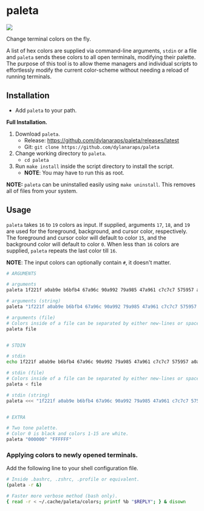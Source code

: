# paleta

<a href="https://travis-ci.org/dylanaraps/paleta"><img src="https://travis-ci.org/dylanaraps/paleta.svg?branch=master"></a>

Change terminal colors on the fly.

A list of hex colors are supplied via command-line arguments, `stdin` or a file and `paleta` sends these colors to all open terminals, modifying their palette. The purpose of this tool is to allow theme managers and individual scripts to effortlessly modify the current color-scheme without needing a reload of running terminals.

## Installation

- Add `paleta` to your path.

**Full Installation.**

1. Download `paleta`.
    - Release: https://github.com/dylanaraps/paleta/releases/latest
    - Git: `git clone https://github.com/dylanaraps/paleta`
2. Change working directory to `paleta`.
    - `cd paleta`
3. Run `make install` inside the script directory to install the script.
    - **NOTE**: You may have to run this as root.

**NOTE:** `paleta` can be uninstalled easily using `make uninstall`. This removes all of files from your system.

## Usage

`paleta` takes `16` to `19` colors as input. If supplied, arguments `17`, `18`, and `19` are used for the foreground, background, and cursor color, respectively. The foreground and cursor color will default to color `15`, and the background color will default to color `0`. When less than `16` colors are supplied, `paleta` repeats the last color till `16`.

**NOTE**: The input colors can optionally contain `#`, it doesn't matter.

```sh
# ARGUMENTS

# arguments
paleta 1f221f a0ab9e b6bfb4 67a96c 90a992 79a985 47a961 c7c7c7 575957 a0ab9e b6bfb4 67a96c 90a992 79a985 47a961 c7c7c7

# arguments (string)
paleta "1f221f a0ab9e b6bfb4 67a96c 90a992 79a985 47a961 c7c7c7 575957 a0ab9e b6bfb4 67a96c 90a992 79a985 47a961 c7c7c7"

# arguments (file)
# Colors inside of a file can be separated by either new-lines or spaces.
paleta file


# STDIN

# stdin
echo 1f221f a0ab9e b6bfb4 67a96c 90a992 79a985 47a961 c7c7c7 575957 a0ab9e b6bfb4 67a96c 90a992 79a985 47a961 c7c7c7 | paleta

# stdin (file)
# Colors inside of a file can be separated by either new-lines or spaces.
paleta < file

# stdin (string)
paleta <<< "1f221f a0ab9e b6bfb4 67a96c 90a992 79a985 47a961 c7c7c7 575957 a0ab9e b6bfb4 67a96c 90a992 79a985 47a961 c7c7c7"


# EXTRA

# Two tone palette.
# Color 0 is black and colors 1-15 are white.
paleta "000000" "FFFFFF"
```

### Applying colors to newly opened terminals.

Add the following line to your shell configuration file.

```sh
# Inside .bashrc, .zshrc, .profile or equivalent.
(paleta -r &)

# Faster more verbose method (bash only).
{ read -r < ~/.cache/paleta/colors; printf %b "$REPLY"; } & disown
```
